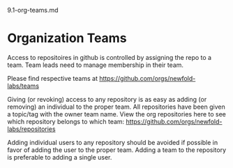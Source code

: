 9.1-org-teams.md

# Organization Teams
Access to repositoires in github is controlled by assigning the repo to a team. Team leads need to manage membership in their team. 

Please find respective teams at https://github.com/orgs/newfold-labs/teams

Giving (or revoking) access to any repository is as easy as adding (or removing) an individual to the proper team. All repositories have been given a topic/tag with the owner team name. View the org repositories here to see which repository belongs to which team: https://github.com/orgs/newfold-labs/repositories

Adding individual users to any repository should be avoided if possible in favor of adding the user to the proper team. Adding a team to the repository is preferable to adding a single user.

